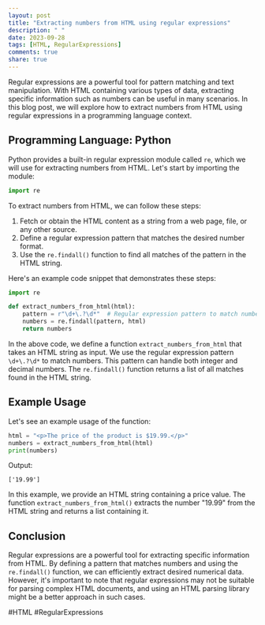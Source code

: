```yaml
---
layout: post
title: "Extracting numbers from HTML using regular expressions"
description: " "
date: 2023-09-28
tags: [HTML, RegularExpressions]
comments: true
share: true
---
```


Regular expressions are a powerful tool for pattern matching and text manipulation. With HTML containing various types of data, extracting specific information such as numbers can be useful in many scenarios. In this blog post, we will explore how to extract numbers from HTML using regular expressions in a programming language context.

## Programming Language: Python

Python provides a built-in regular expression module called `re`, which we will use for extracting numbers from HTML. Let's start by importing the module:

```python
import re
```

To extract numbers from HTML, we can follow these steps:

1. Fetch or obtain the HTML content as a string from a web page, file, or any other source.
2. Define a regular expression pattern that matches the desired number format.
3. Use the `re.findall()` function to find all matches of the pattern in the HTML string.

Here's an example code snippet that demonstrates these steps:

```python
import re

def extract_numbers_from_html(html):
    pattern = r"\d+\.?\d*"  # Regular expression pattern to match numbers
    numbers = re.findall(pattern, html)
    return numbers
```

In the above code, we define a function `extract_numbers_from_html` that takes an HTML string as input. We use the regular expression pattern `\d+\.?\d*` to match numbers. This pattern can handle both integer and decimal numbers. The `re.findall()` function returns a list of all matches found in the HTML string.

## Example Usage

Let's see an example usage of the function:

```python
html = "<p>The price of the product is $19.99.</p>"
numbers = extract_numbers_from_html(html)
print(numbers)
```

Output:
```
['19.99']
```

In this example, we provide an HTML string containing a price value. The function `extract_numbers_from_html()` extracts the number "19.99" from the HTML string and returns a list containing it.

## Conclusion

Regular expressions are a powerful tool for extracting specific information from HTML. By defining a pattern that matches numbers and using the `re.findall()` function, we can efficiently extract desired numerical data. However, it's important to note that regular expressions may not be suitable for parsing complex HTML documents, and using an HTML parsing library might be a better approach in such cases.

#HTML #RegularExpressions